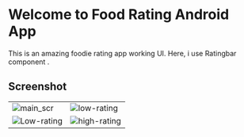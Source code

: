 # Welcome to Food Rating Android App 

This is an amazing foodie rating app working UI. Here, i use Ratingbar component .



## Screenshot
|| |
|--|--|
| ![main_scr](https://i.ibb.co/djRgQLP/Pixel-1.png)| ![low-rating](https://i.ibb.co/L146M4x/Pixel-3.png) |
| ![Low-rating](https://i.ibb.co/smdbJTd/Pixel-2.png) | ![high-rating](https://i.ibb.co/QmpCmj2/12.png) |





